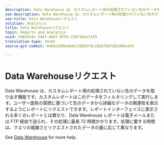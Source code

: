 ```yaml
---
description: Data Warehouse は、カスタムレポート用の処理されていない生のデータを取り出す機能です。カスタムレポートはこのデータをフィルタリングして実行します。ユーザー固有の質問に基づいて生のデータから詳細なデータの関連性を表示するようにレポートにリクエストできます。レポートインターフェイスに表示される多くのレポートとは異なり、Data Warehouse レポートは電子メールまたは FTP 経由で送られ、その処理に最長 72 時間かかります。処理に要する時間は、クエリの複雑さとリクエストされたデータの量に応じて異なります。
seo-description: Data Warehouse は、カスタムレポート用の処理されていない生のデータを取り出す機能です。カスタムレポートはこのデータをフィルタリングして実行します。ユーザー固有の質問に基づいて生のデータから詳細なデータの関連性を表示するようにレポートにリクエストできます。レポートインターフェイスに表示される多くのレポートとは異なり、Data Warehouse レポートは電子メールまたは FTP 経由で送られ、その処理に最長 72 時間かかります。処理に要する時間は、クエリの複雑さとリクエストされたデータの量に応じて異なります。
seo-title: Data Warehouseリクエスト
solution: Analytics
title: Data Warehouseリクエスト
topic: Reports and Analytics
uuid: 586d3c8c-244f-4d47-8f93-230f166afaf9
translation-type: tm+mt
source-git-commit: 6d66e200be6dec59bb5f4c1bbb79bfd81d08a345

---
```



# Data Warehouseリクエスト

Data Warehouse は、カスタムレポート用の処理されていない生のデータを取り出す機能です。カスタムレポートはこのデータをフィルタリングして実行します。ユーザー固有の質問に基づいて生のデータから詳細なデータの関連性を表示するようにレポートにリクエストできます。レポートインターフェイスに表示される多くのレポートとは異なり、Data Warehouse レポートは電子メールまたは FTP 経由で送られ、その処理に最長 72 時間かかります。処理に要する時間は、クエリの複雑さとリクエストされたデータの量に応じて異なります。

<!-- I edited this link so it doesn't point to marketing.adobe.com. Please check -Bob -->

See [Data Warehouse](/help/export/data-warehouse/data-warehouse.md) for more help.

